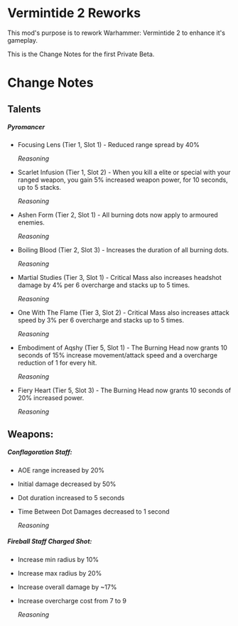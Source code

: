 # Vermintide 2 Reworks

This mod's purpose is to rework Warhammer: Vermintide 2 to enhance it's gameplay.

This is the Change Notes for the first Private Beta.

# Change Notes

## Talents

##### Pyromancer
+ Focusing Lens (Tier 1, Slot 1) - 
  Reduced range spread by 40%
  
  *Reasoning*

+ Scarlet Infusion (Tier 1, Slot 2) - 
  When you kill a elite or special with your ranged weapon, you gain 5% increased weapon power, for 10 seconds, up to 5 stacks.
  
  *Reasoning*

+ Ashen Form (Tier 2, Slot 1) - 
  All burning dots now apply to armoured enemies.
  
  *Reasoning*

+ Boiling Blood (Tier 2, Slot 3) - 
  Increases the duration of all burning dots.
  
  *Reasoning*

+ Martial Studies (Tier 3, Slot 1) - 
  Critical Mass also increases headshot damage by 4% per 6 overcharge and stacks up to 5 times.
  
  *Reasoning*

+ One With The Flame (Tier 3, Slot 2) - 
  Critical Mass also increases attack speed by 3% per 6 overcharge and stacks up to 5 times.
  
  *Reasoning*

+ Embodiment of Aqshy (Tier 5, Slot 1) - 
  The Burning Head now grants 10 seconds of 15% increase movement/attack speed and a overcharge reduction of 1 for every hit.
  
  *Reasoning*

+ Fiery Heart (Tier 5, Slot 3) - 
  The Burning Head now grants 10 seconds of 20% increased power.
  
  *Reasoning*


## Weapons:

##### Conflagoration Staff:
+ AOE range increased by 20% 
+ Initial damage decreased by 50% 
+ Dot duration increased to 5 seconds 
+ Time Between Dot Damages decreased to 1 second 
  
  *Reasoning*

##### Fireball Staff Charged Shot:
+ Increase min radius by 10%
+ Increase max radius by 20%
+ Increase overall damage by ~17%
+ Increase overcharge cost from 7 to 9
  
  *Reasoning*
